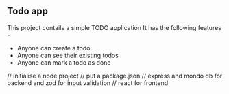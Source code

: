 ## Todo app

This project contails a simple TODO application
It has the following features -

- Anyone can create a todo
- Anyone can see their  existing todos 
- Anyone can mark a todo as done

// initialise a node project
// put a package.json
// express and mondo db for backend and zod for input validation
// react for frontend


